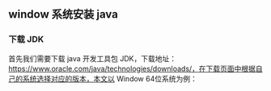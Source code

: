 ## window 系统安装 java

### 下载 JDK

首先我们需要下载 java 开发工具包 JDK，下载地址：https://www.oracle.com/java/technologies/downloads/，在下载页面中根据自己的系统选择对应的版本，本文以 Window 64位系统为例：